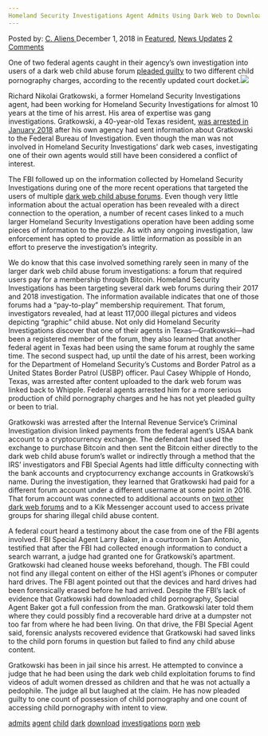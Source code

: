 ```yaml
---
Homeland Security Investigations Agent Admits Using Dark Web to Download Child Porn
---
```

<article class="post-listing post-27431 post type-post status-publish format-standard has-post-thumbnail hentry 
 tag-admits tag-agent tag-child tag-dark tag-download tag-investigations tag-porn tag-security tag-web">
<div class="post-inner">
<span>Posted by: <a href="https://www.deepdotweb.com/author/caliens/" title="">C. Aliens </a></span>
<span>December 1, 2018</span>
<span>in <a href="https://www.deepdotweb.com/category/deepdot-news/" rel="category tag">Featured</a>, <a href="https://www.deepdotweb.com/category/news-updates/" rel="category tag">News Updates</a></span>
<span><a href="https://www.deepdotweb.com/2018/12/01/homeland-security-investigations-agent-admits-using-dark-web-to-download-child-porn/#comments">2 Comments</a></span>


<p>One of two federal agents caught in their agency’s own investigation into users of a dark web child abuse forum <a href="https://www.expressnews.com/news/local/article/Federal-agent-to-plead-guilty-to-child-porn-13388623.php">pleaded guilty</a> to two different child pornography charges, according to the recently updated court docket.<img class="wp-image-27437 aligncenter" src="/imgs/2018/11/word-image-58.jpeg" srcset="/imgs/2018/11/word-image-58.jpeg 660w, /imgs/2018/11/word-image-58-300x150.jpeg 300w" sizes="(max-width: 660px) 100vw, 660px" /></p>
<p>Richard Nikolai Gratkowski, a former Homeland Security Investigations agent, had been working for Homeland Security Investigations for almost 10 years at the time of his arrest. His area of expertise was gang investigations. Gratkowski, a 40-year-old Texas resident, <a href="https://www.deepdotweb.com/2018/02/03/two-homeland-security-agents-arrested-downloading-child-porn/">was arrested in January 2018</a> after his own agency had sent information about Gratkowski to the Federal Bureau of Investigation. Even though the man was not involved in Homeland Security Investigations’ dark web cases, investigating one of their own agents would still have been considered a conflict of interest.</p>
<p>The FBI followed up on the information collected by Homeland Security Investigations during one of the more recent operations that targeted the users of multiple <a href="https://www.deepdotweb.com/2018/11/04/alleged-admin-of-a-child-abuse-forum-on-the-darkweb-arrested-in-france/">dark web child abuse forums</a>. Even though very little information about the actual operation has been revealed with a direct connection to the operation, a number of recent cases linked to a much larger Homeland Security Investigations operation have been adding some pieces of information to the puzzle. As with any ongoing investigation, law enforcement has opted to provide as little information as possible in an effort to preserve the investigation&#8217;s integrity.</p>
<p>We do know that this case involved something rarely seen in many of the larger dark web child abuse forum investigations: a forum that required users pay for a membership through Bitcoin. Homeland Security Investigations has been targeting several dark web forums during their 2017 and 2018 investigation. The information available indicates that one of those forums had a “pay-to-play” membership requirement. That forum, investigators revealed, had at least 117,000 illegal pictures and videos depicting “graphic” child abuse. Not only did Homeland Security Investigations discover that one of their agents in Texas—Gratkowski—had been a registered member of the forum, they also learned that another federal agent in Texas had been using the same forum at roughly the same time. The second suspect had, up until the date of his arrest, been working for the Department of Homeland Security&#8217;s Customs and Border Patrol as a United States Border Patrol (USBP) officer. Paul Casey Whipple of Hondo, Texas, was arrested after content uploaded to the dark web forum was linked back to Whipple. Federal agents arrested him for a more serious production of child pornography charges and he has not yet pleaded guilty or been to trial.</p>
<p>Gratkowski was arrested after the Internal Revenue Service’s Criminal Investigation division linked payments from the federal agent&#8217;s USAA bank account to a cryptocurrency exchange. The defendant had used the exchange to purchase Bitcoin and then sent the Bitcoin either directly to the dark web child abuse forum&#8217;s wallet or indirectly through a method that the IRS’ investigators and FBI Special Agents had little difficulty connecting with the bank accounts and cryptocurrency exchange accounts in Gratkowski&#8217;s name. During the investigation, they learned that Gratkowski had paid for a different forum account under a different username at some point in 2016. That forum account was connected to additional accounts on <a href="https://www.deepdotweb.com/marketplace-directory/categories/discussion-forums">two other dark web forums</a> and to a Kik Messenger account used to access private groups for sharing illegal child abuse content.</p>
<p>A federal court heard a testimony about the case from one of the FBI agents involved. FBI Special Agent Larry Baker, in a courtroom in San Antonio, testified that after the FBI had collected enough information to conduct a search warrant, a judge had granted one for Gratkowski’s apartment. Gratkowski had cleaned house weeks beforehand, though. The FBI could not find any illegal content on either of the HSI agent’s iPhones or computer hard drives. The FBI agent pointed out that the devices and hard drives had been forensically erased before he had arrived. Despite the FBI’s lack of evidence that Gratkowski had downloaded child pornography, Special Agent Baker got a full confession from the man. Gratkowski later told them where they could possibly find a recoverable hard drive at a dumpster not too far from where he had been living. On that drive, the FBI Special Agent said, forensic analysts recovered evidence that Gratkowski had saved links to the child porn forums in question but failed to find any child abuse content.</p>
<p>Gratkowski has been in jail since his arrest. He attempted to convince a judge that he had been using the dark web child exploitation forums to find videos of adult women dressed as children and that he was not actually a pedophile. The judge all but laughed at the claim. He has now pleaded guilty to one count of possession of child pornography and one count of accessing child pornography with intent to view.</p>
</div>
<a href="https://www.deepdotweb.com/tag/admits/" rel="tag">admits</a> <a href="https://www.deepdotweb.com/tag/agent/" rel="tag">agent</a> <a href="https://www.deepdotweb.com/tag/child/" rel="tag">child</a> <a href="https://www.deepdotweb.com/tag/dark/" rel="tag">dark</a> <a href="https://www.deepdotweb.com/tag/download/" rel="tag">download</a>  <a href="https://www.deepdotweb.com/tag/investigations/" rel="tag">investigations</a> <a href="https://www.deepdotweb.com/tag/porn/" rel="tag">porn</a>  <a href="https://www.deepdotweb.com/tag/web/" rel="tag">web</a></span> <span style="display:none" class="updated">2018-12-01<a href="https://www.deepdotweb.com/author/caliens/" title="Posts by C. Aliens" rel="author">C. Aliens</a></strong></div>

